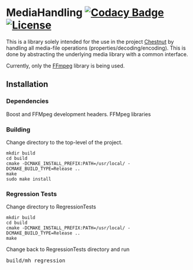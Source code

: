 # MediaHandling [![Codacy Badge](https://api.codacy.com/project/badge/Grade/fd1f6eda59fd4bdbbe54c90bac7300d5)](https://www.codacy.com/manual/jonno85uk/mediahandling?utm_source=github.com&amp;utm_medium=referral&amp;utm_content=jonno85uk/mediahandling&amp;utm_campaign=Badge_Grade)[![License](https://img.shields.io/badge/License-BSD%203--Clause-blue.svg)](https://opensource.org/licenses/BSD-3-Clause)

This is a library solely intended for the use in the project [Chestnut](https://github.com/jonno85uk/chestnut)
by handling all media-file operations (properties/decoding/encoding).
This is done by abstracting the underlying media library with a common interface.

Currently, only the [FFmpeg](https://ffmpeg.org/) library is being used.

## Installation

### Dependencies

Boost and FFMpeg development headers. FFMpeg libraries

### Building

Change directory to the top-level of the project.

<pre><code>mkdir build
cd build
cmake -DCMAKE_INSTALL_PREFIX:PATH=/usr/local/ -DCMAKE_BUILD_TYPE=Release ..
make
sudo make install</code></pre>


### Regression Tests

Change directory to RegressionTests
<pre><code>mkdir build
cd build
cmake -DCMAKE_INSTALL_PREFIX:PATH=/usr/local/ -DCMAKE_BUILD_TYPE=Release ..
make</code></pre>

Change back to RegressionTests directory and run

<pre>build/mh_regression</pre>
